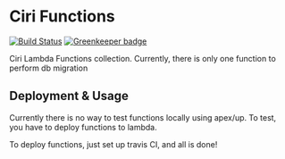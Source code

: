 # Ciri Functions #

[![Build Status](https://travis-ci.org/winfield/ciri-functions.svg?branch=master)](https://travis-ci.org/winfield/ciri-functions)
[![Greenkeeper badge](https://badges.greenkeeper.io/winfield/ciri-functions.svg)](https://greenkeeper.io/)

Ciri Lambda Functions collection. Currently, there is only one function to perform db migration

## Deployment & Usage ##

Currently there is no way to test functions locally using apex/up. To test, you have to deploy functions to lambda.

To deploy functions, just set up travis CI, and all is done!